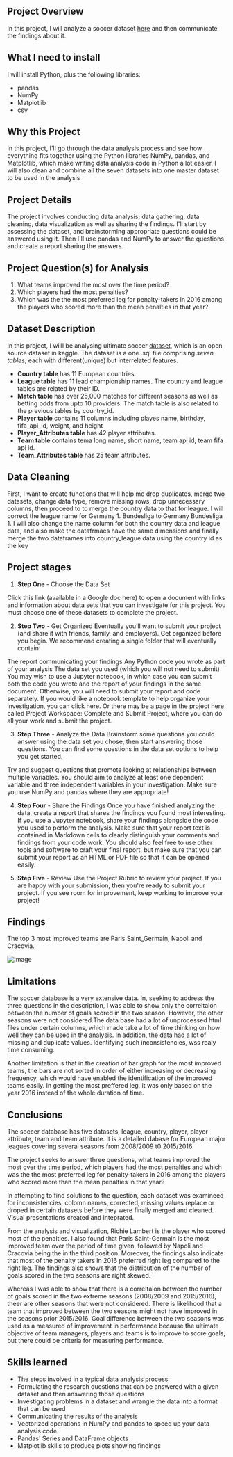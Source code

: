 ## Project Overview

In this project, I will analyze a soccer dataset [here](https://www.kaggle.com/datasets/hugomathien/soccer/download?datasetVersionNumber=10) and then communicate the findings about it.

## What I need to install

I will install Python, plus the following libraries:

* pandas
* NumPy
* Matplotlib
* csv

## Why this Project

In this project, I'll go through the data analysis process and see how everything fits together using the Python libraries NumPy, pandas, and Matplotlib, which make writing data analysis code in Python a lot easier. I will also clean and combine all the seven datasets into one master dataset to be used in the analysis

## Project Details

The project involves conducting data analysis; data gathering, data cleaning, data visualization as well as sharing the findings. I'll start by assessing the dataset, and brainstorming appropriate questions could be answered using it. Then I'll use pandas and NumPy to answer the questions and create a report sharing the answers. 

## Project Question(s) for Analysis

1. What teams improved the most over the time period?
2. Which players had the most penalties?
3. Which was the the most preferred leg for penalty-takers in 2016 among the players who scored more than the mean penalties in that year?

## Dataset Description

In this project, I willl be analysing ultimate soccer [dataset](https://www.kaggle.com/datasets/hugomathien/soccer), which is an open-source dataset in kaggle. The dataset is a one .sql file comprising _seven tables_, each with different(unique) but interrelated features. 

- **Country table** has 11 European countries. 
- **League table** has 11 lead championship names. The country and league tables are related by their ID. 
- **Match table** has over 25,000 matches for different seasons as well as betting odds from upto 10 providers. The match table is also related to the previous tables by country_id. 
- **Player table** contains 11 columns including playes name, birthday, fifa_api_id, weight, and height 
- **Player_Attributes table** has 42 player attributes.
- **Team table** contains tema long name, short name, team api id, team fifa api id.
- **Team_Attributes table** has 25 team attributes.

## Data Cleaning

First, I want to create functions that will help me drop duplicates, merge two datasets, change data type, remove missing rows, drop unnecessary columns, then proceed to to merge the country data to that for league. I will correct the league name for Germany 1. Bundesliga to Germany Bundesliga 1. I will also change the name column for both the country data and league data, and also make the datafrmaes have the same dimensions and finally merge the two dataframes into country_league data using the country id as the key

## Project stages

1. **Step One** - Choose the Data Set

Click this link (available in a Google doc here) to open a document with links and information about data sets that you can investigate for this project. You must choose one of these datasets to complete the project.

2. **Step Two** - Get Organized
Eventually you’ll want to submit your project (and share it with friends, family, and employers). Get organized before you begin. We recommend creating a single folder that will eventually contain:

The report communicating your findings
Any Python code you wrote as part of your analysis
The data set you used (which you will not need to submit)
You may wish to use a Jupyter notebook, in which case you can submit both the code you wrote and the report of your findings in the same document. Otherwise, you will need to submit your report and code separately. If you would like a notebook template to help organize your investigation, you can click here. Or there may be a page in the project here called Project Workspace: Complete and Submit Project, where you can do all your work and submit the project.

3. **Step Three** - Analyze the Data
Brainstorm some questions you could answer using the data set you chose, then start answering those questions. You can find some questions in the data set options to help you get started.

Try and suggest questions that promote looking at relationships between multiple variables. You should aim to analyze at least one dependent variable and three independent variables in your investigation. Make sure you use NumPy and pandas where they are appropriate!

4. **Step Four** - Share the Findings
Once you have finished analyzing the data, create a report that shares the findings you found most interesting. If you use a Jupyter notebook, share your findings alongside the code you used to perform the analysis. Make sure that your report text is contained in Markdown cells to clearly distinguish your comments and findings from your code work. You should also feel free to use other tools and software to craft your final report, but make sure that you can submit your report as an HTML or PDF file so that it can be opened easily.

5. **Step Five** - Review
Use the Project Rubric to review your project. If you are happy with your submission, then you're ready to submit your project. If you see room for improvement, keep working to improve your project!

## Findings

The top 3 most improved teams are Paris Saint_Germain, Napoli and Cracovia.

![image](https://user-images.githubusercontent.com/7541585/193405315-144e92ff-95ab-474a-8848-2ad62d4a794c.png)

## Limitations

The soccer database is a very extensive data. In, seeking to address the three questions in the description, I was able to show only the correltaion between the number of goals scored in the two season. However, the other seasons were not considered.The data base had a lot of unprocessed html files under certain columns, which made take a lot of time thinking on how well they can be used in the analysis. In addition, the data had a lot of missing and duplicate values. Identifying such inconsistencies, wss realy time consuming.

Another limitation is that in the creation of bar graph for the most improved teams, the bars are not sorted in order of either increasing or decreasing frequency, which would have enabled the identification of the improved teams easily. In getting the most preffered leg, it was only based on the year 2016 instead of the whole duration of time.

## Conclusions

The soccer database has five datasets, league, country, player, player attribute, team and team attribute. It is a detailed dabase for European major leagues covering several seasons from 2008/2009 t0 2015/2016.

The project seeks to answer three questions, what teams improved the most over the time period, which players had the most penalties and which was the the most preferred leg for penalty-takers in 2016 among the players who scored more than the mean penalties in that year?

In attempting to find solutions to the question, each dataset was examineed for inconsistencies, colomn names, corrected, missing values replace or droped in certain datasets before they were finally merged and cleaned. Visual presentations created and inteprated.

From the analysis and visualization, Richie Lambert is the player who scored most of the penalties. I also found that Paris Saint-Germain is the most improved team over the period of time given, followed by Napoli and Cracovia being the in the third position. Moreover, the findings also indicate that most of the penalty takers in 2016 preferred right leg compared to the right leg. The findings also shows that the distribution of the number of goals scored in the two seasons are right skewed.

Whereas I was able to show that there is a correltaion between the number of goals scored in the two extreme seasons (2008/2009 and 2015/2016), theer are other seasons that were not considered. There is likelihood that a team that improved between the two seasons might not have improved in the seasons prior 2015/2016. Goal difference between the two seasons was used as a measured of improvement in performance because the ultimate objective of team managers, players and teams is to improve to score goals, but there could be criteria for measuring performance.

## Skills learned

- The steps involved in a typical data analysis process
- Formulating the research questions that can be answered with a given dataset and then answering those questions
- Investigating problems in a dataset and wrangle the data into a format that can be used
- Communicating the results of the analysis
- Vectorized operations in NumPy and pandas to speed up your data analysis code
- Pandas' Series and DataFrame objects
- Matplotlib skills to produce plots showing findings
